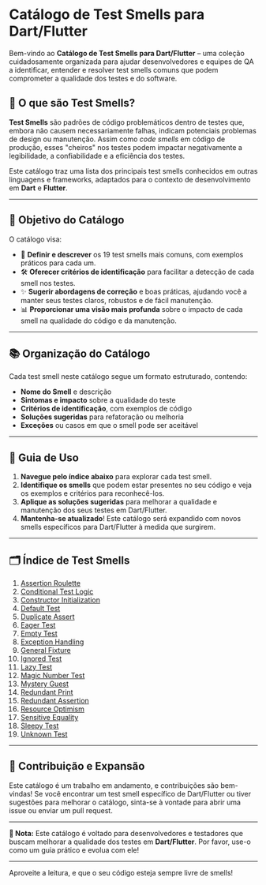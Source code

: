 # Catálogo de Test Smells para Dart/Flutter

Bem-vindo ao **Catálogo de Test Smells para Dart/Flutter** – uma coleção cuidadosamente organizada para ajudar desenvolvedores e equipes de QA a identificar, entender e resolver test smells comuns que podem comprometer a qualidade dos testes e do software.

## 📌 O que são Test Smells?

**Test Smells** são padrões de código problemáticos dentro de testes que, embora não causem necessariamente falhas, indicam potenciais problemas de design ou manutenção. Assim como *code smells* em código de produção, esses "cheiros" nos testes podem impactar negativamente a legibilidade, a confiabilidade e a eficiência dos testes.

Este catálogo traz uma lista dos principais test smells conhecidos em outras linguagens e frameworks, adaptados para o contexto de desenvolvimento em **Dart** e **Flutter**.

---

## 🎯 Objetivo do Catálogo

O catálogo visa:
- 📖 **Definir e descrever** os 19 test smells mais comuns, com exemplos práticos para cada um.
- 🛠 **Oferecer critérios de identificação** para facilitar a detecção de cada smell nos testes.
- ✨ **Sugerir abordagens de correção** e boas práticas, ajudando você a manter seus testes claros, robustos e de fácil manutenção.
- 📊 **Proporcionar uma visão mais profunda** sobre o impacto de cada smell na qualidade do código e da manutenção.

---

## 📚 Organização do Catálogo

Cada test smell neste catálogo segue um formato estruturado, contendo:
- **Nome do Smell** e descrição
- **Sintomas e impacto** sobre a qualidade do teste
- **Critérios de identificação**, com exemplos de código
- **Soluções sugeridas** para refatoração ou melhoria
- **Exceções** ou casos em que o smell pode ser aceitável

---

## 📖 Guia de Uso

1. **Navegue pelo índice abaixo** para explorar cada test smell.
2. **Identifique os smells** que podem estar presentes no seu código e veja os exemplos e critérios para reconhecê-los.
3. **Aplique as soluções sugeridas** para melhorar a qualidade e manutenção dos seus testes em Dart/Flutter.
4. **Mantenha-se atualizado**! Este catálogo será expandido com novos smells específicos para Dart/Flutter à medida que surgirem.

---

## 🗂 Índice de Test Smells

1. [Assertion Roulette](assertion-roulette.md)
2. [Conditional Test Logic](conditional-test-logic.md)
3. [Constructor Initialization](constructor-initialization.md)
4. [Default Test](default-test.md)
5. [Duplicate Assert](duplicate-assert.md)
6. [Eager Test](eager-test.md)
7. [Empty Test](empty-test.md)
8. [Exception Handling](exception-handling.md)
9. [General Fixture](general-fixture.md)
10. [Ignored Test](ignored-test.md)
11. [Lazy Test](lazy-test.md)
12. [Magic Number Test](magic-number-test.md)
13. [Mystery Guest](mystery-guest.md)
14. [Redundant Print](redundant-print.md)
15. [Redundant Assertion](redundant-assertion.md)
16. [Resource Optimism](resource-optimism.md)
17. [Sensitive Equality](sensitive-equality.md)
18. [Sleepy Test](sleepy-test.md)
19. [Unknown Test](unknown-test.md)

---

## 🔗 Contribuição e Expansão

Este catálogo é um trabalho em andamento, e contribuições são bem-vindas! Se você encontrar um test smell específico de Dart/Flutter ou tiver sugestões para melhorar o catálogo, sinta-se à vontade para abrir uma issue ou enviar um pull request.

---

**📝 Nota:** Este catálogo é voltado para desenvolvedores e testadores que buscam melhorar a qualidade dos testes em **Dart/Flutter**. Por favor, use-o como um guia prático e evolua com ele!

---

Aproveite a leitura, e que o seu código esteja sempre livre de smells!
